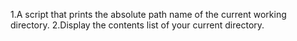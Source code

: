 1.A script that prints the absolute path name of the current working directory.
2.Display the contents list of your current directory.